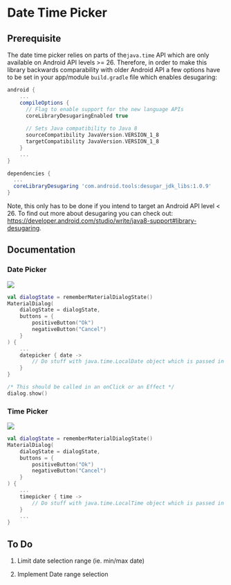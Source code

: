 # Date Time Picker

## Prerequisite

The date time picker relies on parts of the`java.time` API  which are only available on Android API levels >= 26. Therefore, in order to make this library backwards comparability with older Android API a few options have to be set in your app/module `build.gradle` file which enables desugaring:

````gradle
android {
	...
    compileOptions {
      // Flag to enable support for the new language APIs
      coreLibraryDesugaringEnabled true
        
      // Sets Java compatibility to Java 8
      sourceCompatibility JavaVersion.VERSION_1_8
      targetCompatibility JavaVersion.VERSION_1_8
	}
	...
}

dependencies {
  ...
  coreLibraryDesugaring 'com.android.tools:desugar_jdk_libs:1.0.9'
}
````

Note, this only has to be done if you intend to target an Android API level < 26. To find out more about desugaring you can check out: https://developer.android.com/studio/write/java8-support#library-desugaring. 

## Documentation

### Date Picker

![](https://raw.githubusercontent.com/vanpra/compose-material-dialogs/main/imgs/date.png)

```kotlin
val dialogState = rememberMaterialDialogState()
MaterialDialog(
    dialogState = dialogState,
    buttons = {
        positiveButton("Ok")
        negativeButton("Cancel")
    }
) {
    ...
    datepicker { date ->
        // Do stuff with java.time.LocalDate object which is passed in
    }
}

/* This should be called in an onClick or an Effect */ 
dialog.show()
```

### Time Picker

![](https://raw.githubusercontent.com/vanpra/compose-material-dialogs/main/imgs/time.png)

```kotlin
val dialogState = rememberMaterialDialogState()
MaterialDialog(
    dialogState = dialogState,
    buttons = {
        positiveButton("Ok")
        negativeButton("Cancel")
    }
) {
    ...
    timepicker { time ->
        // Do stuff with java.time.LocalTime object which is passed in
    }
    ...
}
```

## To Do

1. Limit date selection range (ie. min/max date)

2. Implement Date range selection 
